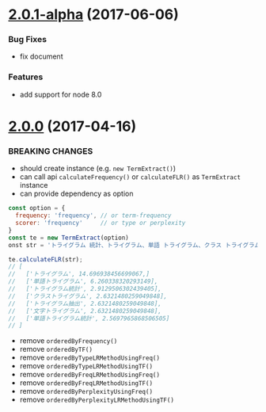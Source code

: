 <a name="2.0.1-alpha"></a>
# [2.0.1-alpha](https://github.com/pastelInc/term-extract-js/compare/2.0.0...2.0.1-alpha) (2017-06-06)

### Bug Fixes

- fix document

### Features

- add support for node 8.0

<a name="2.0.0"></a>
# [2.0.0](https://github.com/pastelInc/term-extract-js/compare/1.0.0...2.0.0) (2017-04-16)


### BREAKING CHANGES

- should create instance (e.g. `new TermExtract()`)
- can call api `calculateFrequency()` or `calculateFLR()` as `TermExtract` instance 
- can provide dependency as option

```js
const option = {
  frequency: 'frequency', // or term-frequency
  scorer: 'frequency'     // or type or perplexity
}
const te = new TermExtract(option)
onst str = 'トライグラム 統計、トライグラム、単語 トライグラム、クラス トライグラム、単語 トライグラム、トライグラム、トライグラム 抽出、単語 トライグラム 統計、トライグラム、文字 トライグラム。'

te.calculateFLR(str);
// [
//   ['トライグラム', 14.696938456699067,]
//   ['単語トライグラム', 6.260338320293149],
//   ['トライグラム統計', 2.9129506302439405],
//   ['クラストライグラム', 2.6321480259049848],
//   ['トライグラム抽出', 2.6321480259049848],
//   ['文字トライグラム', 2.6321480259049848],
//   ['単語トライグラム統計', 2.5697965868506505]
// ]
```

- remove `orderedByFrequency()`
- remove `orderedByTF()`
- remove `orderedByTypeLRMethodUsingFreq()`
- remove `orderedByTypeLRMethodUsingTF()`
- remove `orderedByFreqLRMethodUsingFreq()`
- remove `orderedByFreqLRMethodUsingTF()`
- remove `orderedByPerplexityUsingFreq()`
- remove `orderedByPerplexityLRMethodUsingTF()`
